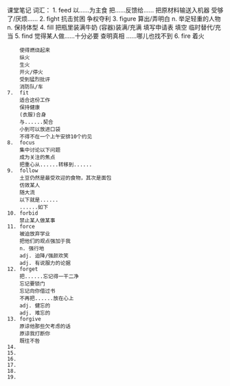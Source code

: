 课堂笔记
词汇：
    1.  feed
        以......为主食
        把......反馈给......
        把原材料输送入机器
        受够了/厌烦......
    2.  fight
        抗击贫困
        争权夺利
    3.  figure
        算出/弄明白
        n. 举足轻重的人物
        n. 保持体型
    4.  fill
        把瓶里装满牛奶
        (容器)装满/充满
        填写申请表
        填空
        临时替代/充当
    5.  find
        觉得某人做......十分必要
        查明真相
        ......哪儿也找不到
    6.  fire
        着火

        使得燃烧起来
        纵火
        生火
        开火/停火
        受到猛烈批评
        消防队/车
    7.  fit
        适合这份工作
        保持健康
        (衣服)合身
        与......契合
        小到可以放进口袋
        不得不在一个上午安排10个约见
    8.  focus
        集中讨论以下问题
        成为关注的焦点
        把重心从......转移到......
    9.  follow
        土豆仍然是最受欢迎的食物，其次是面包
        仿效某人
        随大流
        以下就是......
        ......如下
    10. forbid
        禁止某人做某事
    11. force
        被迫放弃学业
        把他们的观点强加于我
        n. 强行地
        adj. 迫降/强颜欢笑
        adj. 有说服力的论据
    12. forget
        把......忘记得一干二净
        忘记要锁门
        忘记向你借过书
        不再把......放在心上
        adj. 健忘的
        adj. 难忘的
    13. forgive
        原谅他那些欠考虑的话
        原谅我打断你
        既往不咎
    14.
    15.
    16.
    17.
    18.
    19.